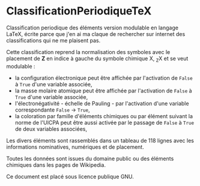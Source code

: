 # ClassificationPeriodiqueTeX

Classification periodique des éléments version modulable en langage LaTeX, écrite parce que j'en ai ma claque de rechercher sur internet des classifications qui ne me plaisent pas.

Cette classification reprend la normalisation des symboles avec le placement de **Z** en indice à gauche du symbole chimique X, <sub>Z</sub>X et se veut modulable :

* la configuration électronique peut être affichée par l'activation de `False` à `True` d'une variable associée,
* la masse molaire atomique peut être affichée par l'activation de `False` à `True` d'une variable associée,
* l'électronégativité - échelle de Pauling - par l'activation d'une variable correspondante `False` &rightarrow; `True`,
* la coloration par famille d'éléments chimiques ou par élément suivant la norme de l'UICPA peut être aussi activée par le passage de `False` à `True` de deux variables associées,

Les divers éléments sont rassemblés dans un tableau de 118 lignes avec les informations nominatives, numériques et de placement.

Toutes les données sont issues du domaine public ou des éléments chimiques dans les pages de Wikipedia.

Ce document est placé sous licence publique GNU.
